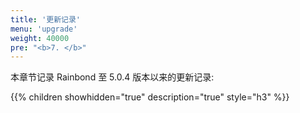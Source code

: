 ```yaml
---
title: '更新记录'
menu: 'upgrade'
weight: 40000
pre: "<b>7. </b>"
---
```


本章节记录 Rainbond 至 5.0.4 版本以来的更新记录:

{{% children showhidden="true" description="true" style="h3"  %}}

